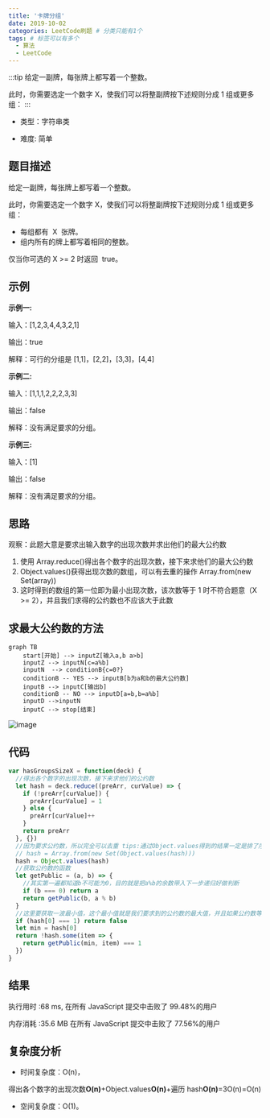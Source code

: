 ```yaml
---
title: '卡牌分组'
date: 2019-10-02
categories: LeetCode刷题 # 分类只能有1个
tags: # 标签可以有多个
  - 算法
  - LeetCode
---
```


:::tip
给定一副牌，每张牌上都写着一个整数。

此时，你需要选定一个数字 X，使我们可以将整副牌按下述规则分成 1 组或更多组：
:::

<!-- more -->

- 类型：字符串类

- 难度: 简单

## 题目描述

给定一副牌，每张牌上都写着一个整数。

此时，你需要选定一个数字 X，使我们可以将整副牌按下述规则分成 1 组或更多组：

- 每组都有  X  张牌。
- 组内所有的牌上都写着相同的整数。

仅当你可选的 X >= 2 时返回  true。

## 示例

**示例一:**

输入：[1,2,3,4,4,3,2,1]

输出：true

解释：可行的分组是 [1,1]，[2,2]，[3,3]，[4,4]

**示例二:**

输入：[1,1,1,2,2,2,3,3]

输出：false

解释：没有满足要求的分组。

**示例三:**

输入：[1]

输出：false

解释：没有满足要求的分组。

## 思路

观察：此题大意是要求出输入数字的出现次数并求出他们的最大公约数

1. 使用 Array.reduce()得出各个数字的出现次数，接下来求他们的最大公约数
2. Object.values()获得出现次数的数组，可以有去重的操作 Array.from(new Set(array))
3. 这时得到的数组的第一位即为最小出现次数，该次数等于 1 时不符合题意（X >= 2），并且我们求得的公约数也不应该大于此数

## 求最大公约数的方法

```
graph TB
    start[开始] --> inputZ[输入a,b a>b]
    inputZ --> inputN[c=a%b]
    inputN  --> conditionB{c=0?}
    conditionB -- YES --> inputB[b为a和b的最大公约数]
    inputB --> inputC[输出b]
    conditionB -- NO --> inputD[a=b,b=a%b]
    inputD -->inputN
    inputC --> stop[结束]
```

![image](http://lailailee.oss-cn-chengdu.aliyuncs.com/%E5%8D%9A%E5%AE%A2%E5%9B%BE%E7%89%87/leetcode-914.jpg)

## 代码

```javascript
var hasGroupsSizeX = function(deck) {
  //得出各个数字的出现次数，接下来求他们的公约数
  let hash = deck.reduce((preArr, curValue) => {
    if (!preArr[curValue]) {
      preArr[curValue] = 1
    } else {
      preArr[curValue]++
    }
    return preArr
  }, {})
  //因为要求公约数，所以完全可以去重 tips:通过Object.values得到的结果一定是排了序的
  // hash = Array.from(new Set(Object.values(hash)))
  hash = Object.values(hash)
  //获取公约数的函数
  let getPublic = (a, b) => {
    //其实第一遍都知道b不可能为0，目的就是把a%b的余数带入下一步递归好做判断
    if (b === 0) return a
    return getPublic(b, a % b)
  }
  //这里要获取一波最小值，这个最小值就是我们要求到的公约数的最大值，并且如果公约数等于1的话，不符合题中条件，需要单独进行判断
  if (hash[0] === 1) return false
  let min = hash[0]
  return !hash.some(item => {
    return getPublic(min, item) === 1
  })
}
```

## 结果

执行用时 :68 ms, 在所有 JavaScript 提交中击败了 99.48%的用户

内存消耗 :35.6 MB 在所有 JavaScript 提交中击败了 77.56%的用户

## 复杂度分析

- 时间复杂度：O(n)，

得出各个数字的出现次数**O(n)**+Object.values**O(n)**+遍历 hash**O(n)**=3O(n)=O(n)

- 空间复杂度：O(1)。

<!--[Blog](https://blog.lailailee.com/2019/09/20/2019-09-20-%E7%AE%97%E6%B3%95-[1]%20%E4%B8%A4%E6%95%B0%E4%B9%8B%E5%92%8C/)-->
